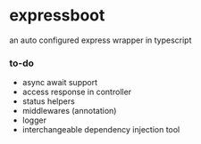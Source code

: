 # expressboot
an auto configured express wrapper in typescript

### to-do

 - async await support
 - access response in controller
 - status helpers
 - middlewares (annotation)
 - logger
 - interchangeable dependency injection tool
